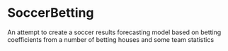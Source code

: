 # SoccerBetting
An attempt to create a soccer results forecasting model based on betting coefficients from a number of betting houses and some team statistics
